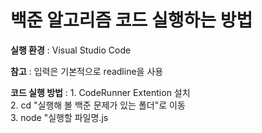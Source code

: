 # 백준 알고리즘 코드 실행하는 방법

**실행 환경** : Visual Studio Code   

**참고** : 입력은 기본적으로 readline을 사용   

**코드 실행 방법** : 1. CodeRunner Extention 설치   
                  2. cd "실행해 볼 백준 문제가 있는 폴더"로 이동   
                  3. node "실행할 파일명.js   
                  
